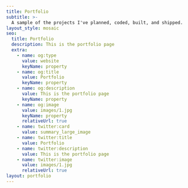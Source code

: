 ```yaml
---
title: Portfolio
subtitle: >-
  A sample of the projects I've planned, coded, built, and shipped.
layout_style: mosaic
seo:
  title: Portfolio
  description: This is the portfolio page
  extra:
    - name: og:type
      value: website
      keyName: property
    - name: og:title
      value: Portfolio
      keyName: property
    - name: og:description
      value: This is the portfolio page
      keyName: property
    - name: og:image
      value: images/1.jpg
      keyName: property
      relativeUrl: true
    - name: twitter:card
      value: summary_large_image
    - name: twitter:title
      value: Portfolio
    - name: twitter:description
      value: This is the portfolio page
    - name: twitter:image
      value: images/1.jpg
      relativeUrl: true
layout: portfolio
---
```

